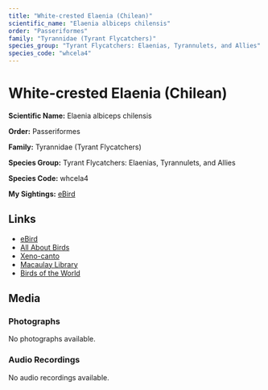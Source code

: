 ```yaml
---
title: "White-crested Elaenia (Chilean)"
scientific_name: "Elaenia albiceps chilensis"
order: "Passeriformes"
family: "Tyrannidae (Tyrant Flycatchers)"
species_group: "Tyrant Flycatchers: Elaenias, Tyrannulets, and Allies"
species_code: "whcela4"
---
```


# White-crested Elaenia (Chilean)

**Scientific Name:** Elaenia albiceps chilensis

**Order:** Passeriformes

**Family:** Tyrannidae (Tyrant Flycatchers)

**Species Group:** Tyrant Flycatchers: Elaenias, Tyrannulets, and Allies

**Species Code:** whcela4

**My Sightings:** [eBird](https://ebird.org/lifelist?r=world&time=life&spp=whcela4)

## Links
* [eBird](https://ebird.org/species/whcela4) 
* [All About Birds](https://www.allaboutbirds.org/guide/whcela4) 
* [Xeno-canto](https://www.xeno-canto.org/species/elaenia-albiceps-chilensis) 
* [Macaulay Library](https://search.macaulaylibrary.org/catalog?taxonCode=whcela4&sort=rating_rank_desc)
* [Birds of the World](https://birdsoftheworld.org/bow/species/whcela4)

## Media
### Photographs
No photographs available.

### Audio Recordings
No audio recordings available.
